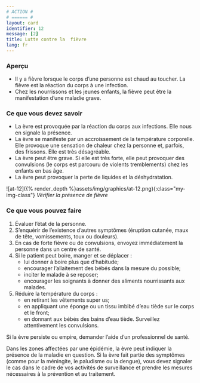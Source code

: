 ```yaml
---
# ACTION #
# ====== #
layout: card
identifier: 12
message: [2]
title: Lutte contre la  fièvre
lang: fr
---
```


### Aperçu

- Il y a fièvre lorsque le corps d’une personne est chaud au toucher. La fièvre est la réaction du corps à une infection.
- Chez les nourrissons et les jeunes enfants, la fièvre peut être la manifestation d’une maladie grave.

### Ce que vous devez savoir

- La  èvre est provoquée par la réaction du corps aux infections. Elle nous en signale la présence.
- La  èvre se manifeste par un accroissement de la température corporelle. Elle provoque une sensation de chaleur chez la personne et, parfois, des frissons. Elle est très désagréable.
- La  èvre peut être grave. Si elle est très forte, elle peut provoquer des convulsions (le corps est parcouru de violents tremblements) chez les enfants en bas âge.
- La  èvre peut provoquer la perte de liquides et la déshydratation.

![at-12]({% render_depth %}assets/img/graphics/at-12.png){:class="my-img-class"}
*Vérifier la présence de fièvre*

### Ce que vous pouvez faire

1. Évaluer l’état de la personne.
2. S’enquérir de l’existence d’autres symptômes (éruption cutanée, maux de tête, vomissements, toux ou douleurs).
3. En cas de forte fièvre ou de convulsions, envoyez immédiatement la personne dans un centre de santé.
4. Si le patient peut boire, manger et se déplacer :
    - lui donner à boire plus que d’habitude;
    - encourager l’allaitement des bébés dans la mesure du possible;
    - inciter le malade à se reposer;
    - encourager les soignants à donner des aliments nourrissants aux malades.
5. Réduire la température du corps :
    - en retirant les vêtements super us;
    - en appliquant une éponge ou un tissu imbibé d’eau tiède sur le corps et le front;
    - en donnant aux bébés des bains d’eau tiède. Surveillez attentivement les convulsions.

Si la  èvre persiste ou empire, demander l’aide d’un professionnel de santé.

Dans les zones affectées par une épidémie, la  èvre peut indiquer la présence de la maladie en question. Si la  èvre fait partie des symptômes (comme pour la méningite, le paludisme ou la dengue), vous devez signaler le cas dans le cadre de vos activités de surveillance et prendre les mesures nécessaires à la prévention et au traitement.
